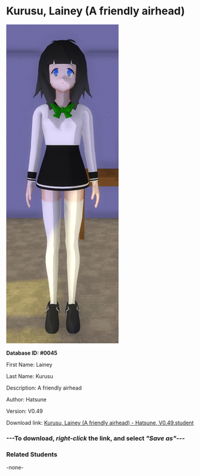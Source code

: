 # Kurusu, Lainey (A friendly airhead)

<img src="../../Files/Images/Kurusu, Lainey (A friendly airhead).png" title="Kurusu, Lainey (A friendly airhead) - Hatsune, V0.49">

**Database ID: #0045**

First Name: Lainey

Last Name: Kurusu

Description: A friendly airhead

Author: Hatsune

Version: V0.49

Download link: <a href="https://raw.githubusercontent.com/Arbiter1223/Daigaku-Gurashi-Custom-Students/master/Files/Student%20Files/Kurusu%2C%20Lainey%20(A%20friendly%20airhead)%20-%20Hatsune%2C%20V0.49.student">Kurusu, Lainey (A friendly airhead) - Hatsune, V0.49.student</a>

### ---**To download, _right-click_ the link, and select _"Save as"_**---

### Related Students

-none-
